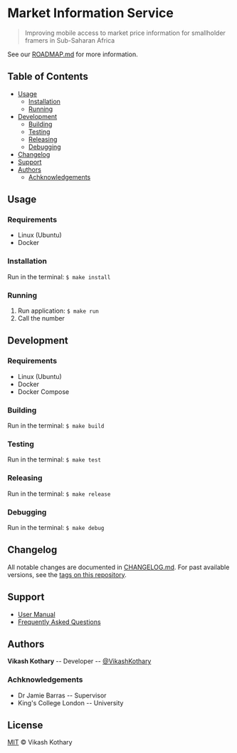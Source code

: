 # Market Information Service

<!-- TODO: Shields (see:shields.io) -->

> Improving mobile access to market price information for smallholder framers in Sub-Saharan Africa

<!-- TODO: Project Abstract -->
See our [ROADMAP.md](ROADMAP.md) for more information.

## Table of Contents

- [Usage](#usage)
    - [Installation](#installation)
    - [Running](#running)
- [Development](#development)
    - [Building](#building)
    - [Testing](#testing)
    - [Releasing](#releasing)
    - [Debugging](#debugging)
- [Changelog](#changelog)
- [Support](#support)
- [Authors](#authors)
    - [Achknowledgements](#achknowledgements)

<!-- TODO: Project Background -->

## Usage

### Requirements
* Linux (Ubuntu)
* Docker

### Installation
Run in the terminal: `$ make install`

### Running
1. Run application: `$ make run`
2. Call the number
<!-- TODO: Add phone number -->

## Development

### Requirements
* Linux (Ubuntu)
* Docker
* Docker Compose

### Building
Run in the terminal: `$ make build`

### Testing
Run in the terminal: `$ make test`

### Releasing
Run in the terminal: `$ make release`

### Debugging
Run in the terminal: `$ make debug`

<!-- TODO: Add Contributing and Code of Conduct -->

## Changelog
All notable changes are documented in [CHANGELOG.md](CHANGELOG.md). For past available versions, see the [tags on this repository](https://github.com/VikashKothary/market-information-service/tags).

## Support
* [User Manual]()
* [Frequently Asked Questions]()

## Authors

**Vikash Kothary** -- Developer -- [@VikashKothary](https://github.com/VikashKothary)

### Achknowledgements
* Dr Jamie Barras -- Supervisor
* King's College London -- University
<!-- TODO: Add contact information -->

<!-- TODO: Add Built with -->

## License
[MIT](LICENSE) &copy; Vikash Kothary